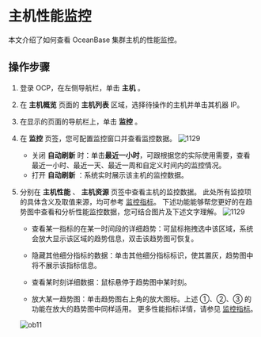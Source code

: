 # 主机性能监控

本文介绍了如何查看 OceanBase 集群主机的性能监控。

## 操作步骤

1. 登录 OCP，在左侧导航栏，单击 **主机** 。

2. 在 **主机概览** 页面的 **主机列表** 区域，选择待操作的主机并单击其机器 IP。

3. 在显示的页面的导航栏上，单击 **监控** 。

4. 在 **监控** 页签，您可配置监控窗口并查看监控数据。
     ![1129](https://obbusiness-private.oss-cn-shanghai.aliyuncs.com/doc/img/ocp/401/host1.png)
   * 关闭 **自动刷新** 时：单击**最近一小时**，可跟根据您的实际使用需要，查看 最近一小时、最近一天、最近一周和自定义时间内的监控情况。
   * 打开 **自动刷新** ：系统实时展示该主机的监控数据。
5. 分别在 **主机性能** 、 **主机资源** 页签中查看主机的监控数据。
   此处所有监控项的具体含义及取值来源，均可参考 [监控指标](https://www.oceanbase.com/docs/enterprise-oceanbase-ocp-cn-10000000001540061)。
   下述功能能够帮您更好的在趋势图中查看和分析性能监控数据，您可结合图片及下述文字理解。
   ![1129](https://help-static-aliyun-doc.aliyuncs.com/assets/img/zh-CN/8901044461/p360505.png)
   * 查看某一指标的在某一时间段的详细趋势：可鼠标拖拽选中该区域，系统会放大显示该区域的趋势信息，双击该趋势图可恢复。
      
   
   * 隐藏其他细分指标的数据：单击其他细分指标标识，使其置灰，趋势图中将不展示该指标信息。
      
   
   * 查看某时刻详细数据：鼠标悬停于趋势图中某时刻。
      
   
   * 放大某一趋势图：单击趋势图右上角的放大图标。上述 ①、②、③ 的功能在放大的趋势图中同样适用。
    更多性能指标详情，请参见 [监控指标](https://www.oceanbase.com/docs/enterprise-oceanbase-ocp-cn-10000000000380338)。

   ![ob11](https://help-static-aliyun-doc.aliyuncs.com/assets/img/zh-CN/8729721461/p347740.png)
